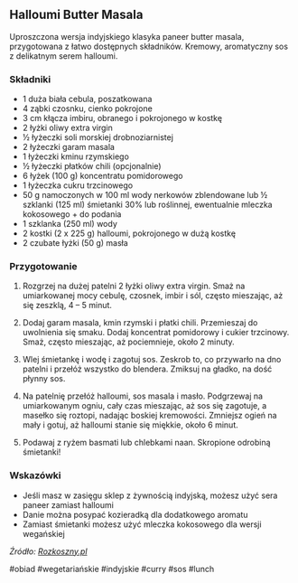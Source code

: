 ## Halloumi Butter Masala

Uproszczona wersja indyjskiego klasyka paneer butter masala, przygotowana z łatwo dostępnych składników. Kremowy, aromatyczny sos z delikatnym serem halloumi.

### Składniki

- 1 duża biała cebula, poszatkowana
- 4 ząbki czosnku, cienko pokrojone
- 3 cm kłącza imbiru, obranego i pokrojonego w kostkę
- 2 łyżki oliwy extra virgin
- ½ łyżeczki soli morskiej drobnoziarnistej
- 2 łyżeczki garam masala
- 1 łyżeczki kminu rzymskiego
- ½ łyżeczki płatków chili (opcjonalnie)
- 6 łyżek (100 g) koncentratu pomidorowego
- 1 łyżeczka cukru trzcinowego
- 50 g namoczonych w 100 ml wody nerkowów zblendowane lub ½ szklanki (125 ml) śmietanki 30% lub roślinnej, ewentualnie mleczka kokosowego + do podania
- 1 szklanka (250 ml) wody
- 2 kostki (2 x 225 g) halloumi, pokrojonego w dużą kostkę
- 2 czubate łyżki (50 g) masła

### Przygotowanie

1. Rozgrzej na dużej patelni 2 łyżki oliwy extra virgin. Smaż na umiarkowanej mocy cebulę, czosnek, imbir i sól, często mieszając, aż się zeszklą, 4 – 5 minut.

2. Dodaj garam masala, kmin rzymski i płatki chili. Przemieszaj do uwolnienia się smaku. Dodaj koncentrat pomidorowy i cukier trzcinowy. Smaż, często mieszając, aż pociemnieje, około 2 minuty.

3. Wlej śmietankę i wodę i zagotuj sos. Zeskrob to, co przywarło na dno patelni i przełóż wszystko do blendera. Zmiksuj na gładko, na dość płynny sos.

4. Na patelnię przełóż halloumi, sos masala i masło. Podgrzewaj na umiarkowanym ogniu, cały czas mieszając, aż sos się zagotuje, a masełko się roztopi, nadając boskiej kremowości. Zmniejsz ogień na mały i gotuj, aż halloumi stanie się miękkie, około 6 minut.

5. Podawaj z ryżem basmati lub chlebkami naan. Skropione odrobiną śmietanki!

### Wskazówki

- Jeśli masz w zasięgu sklep z żywnością indyjską, możesz użyć sera paneer zamiast halloumi
- Danie można posypać kozieradką dla dodatkowego aromatu
- Zamiast śmietanki możesz użyć mleczka kokosowego dla wersji wegańskiej

_Źródło: [Rozkoszny.pl](https://www.rozkoszny.pl/halloumi-butter-masala/)_

#obiad #wegetariańskie #indyjskie #curry #sos #lunch
